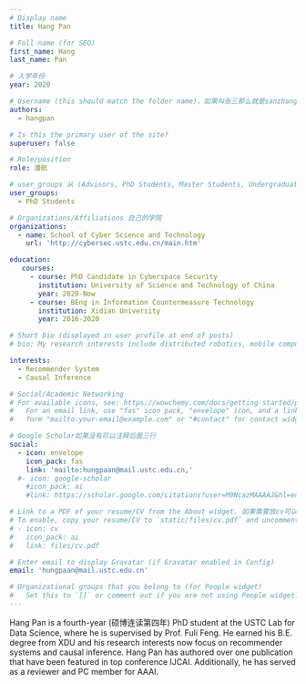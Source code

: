 ```yaml
---
# Display name
title: Hang Pan

# Full name (for SEO)
first_name: Hang
last_name: Pan

# 入学年份
year: 2020

# Username (this should match the folder name)，如果叫张三那么就是sanzhang
authors:
  - hangpan

# Is this the primary user of the site? 
superuser: false

# Role/position 
role: 潘航

# user_groups 从 (Advisors, PhD Students, Master Students, Undergraduate) 从这四个里面选
user_groups:
  - PhD Students

# Organizations/Affiliations 自己的学院
organizations:
  - name: School of Cyber Science and Technology
    url: 'http://cybersec.ustc.edu.cn/main.htm'

education:
   courses:
     - course: PhD Candidate in Cyberspace Security
       institution: University of Science and Technology of China
       year: 2020-Now
     - course: BEng in Information Countermeasure Technology
       institution: Xidian University
       year: 2016-2020

# Short bio (displayed in user profile at end of posts)
# bio: My research interests include distributed robotics, mobile computing and programmable matter.

interests:
  - Recommender System
  - Causal Inference

# Social/Academic Networking
# For available icons, see: https://wowchemy.com/docs/getting-started/page-builder/#icons
#   For an email link, use "fas" icon pack, "envelope" icon, and a link in the
#   form "mailto:your-email@example.com" or "#contact" for contact widget.

# Google Scholar如果没有可以注释后面三行
social:
  - icon: envelope
    icon_pack: fas
    link: 'mailto:hungpaan@mail.ustc.edu.cn,'
  #- icon: google-scholar
    #icon_pack: ai
    #link: https://scholar.google.com/citations?user=M9NcazMAAAAJ&hl=en

# Link to a PDF of your resume/CV from the About widget. 如果需要放cv可以发给我
# To enable, copy your resume/CV to `static/files/cv.pdf` and uncomment the lines below.
# - icon: cv
#   icon_pack: ai
#   link: files/cv.pdf

# Enter email to display Gravatar (if Gravatar enabled in Config)
email: 'hungpaan@mail.ustc.edu.cn'

# Organizational groups that you belong to (for People widget)
#   Set this to `[]` or comment out if you are not using People widget.
---
```


Hang Pan is a fourth-year (硕博连读第四年) PhD student at the USTC Lab for Data Science, where he is supervised by Prof. Fuli Feng. He earned his B.E. degree from XDU and his research interests now focus on recommender systems and causal inference. Hang Pan has authored over one publication that have been featured in top conference IJCAI. Additionally, he has served as a reviewer and PC member for AAAI.
